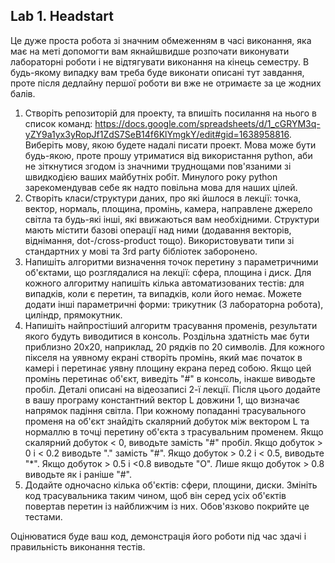 ## Lab 1. Headstart

Це дуже проста робота зі значним обмеженням в часі виконання, яка має на меті допомогти вам якнайшвидше розпочати виконувати лабораторні роботи і не відтягувати виконання на кінець семестру. В будь-якому випадку вам треба буде виконати описані тут завдання, проте після дедлайну першої роботи ви вже не отримаєте за це жодних балів.

  1. Створіть репозиторій для проекту, та впишіть посилання на нього в список команд: https://docs.google.com/spreadsheets/d/1_cGRYM3q-yZY9a1yx3yRopJf1ZdS7SeB14f6KlYmgkY/edit#gid=1638958816. Виберіть мову, якою будете надалі писати проект. Мова може бути будь-якою, проте прошу утриматися від використання python, аби не зіткнутися згодом із значними труднощами пов'язаними зі швидкодією ваших майбутніх робіт. Минулого року python зарекомендував себе як надто повільна мова для наших цілей.
  2. Створіть класи/структури даних, про які йшлося в лекції: точка, вектор, нормаль, площина, промінь, камера, направлене джерело світла та будь-які інші, які ввижаються вам необхідними. Структури мають містити базові операції над ними (додавання векторів, віднімання, dot-/cross-product тощо). Використовувати типи зі стандартних у мові та 3rd party бібліотек заборонено.
  3. Напишіть алгоритми визначення точок перетину з параметричними об'єктами, що розглядалися на лекції: сфера, площина і диск. Для кожного алгоритму напишіть кілька автоматизованих тестів: для випадків, коли є перетин, та випадків, коли його немає. Можете додати інші параметричні форми: трикутник (3 лабораторна робота), циліндр, прямокутник.
  4. Напишіть найпростіший алгоритм трасування променів, результати якого будуть виводитися в консоль. Роздільна здатність має бути приблизно 20х20, наприклад, 20 рядків по 20 символів. Для кожного пікселя на уявному екрані створіть промінь, який має початок в камері і перетинає уявну площину екрана перед собою. Якщо цей промінь перетинає об'єкт, виведіть "#" в консоль, інакше виводьте пробіл. Деталі описані на відеозаписі 2-ї лекції.
     Після цього додайте в вашу програму константний вектор L довжини 1, що визначає напрямок падіння світла. При кожному попаданні трасувального променя на об'єкт знайдіть скалярний добуток між вектором L та нормаллю в точці перетину об'єкта з трасувальним променем. Якщо скалярний добуток < 0, виводьте замість "#" пробіл. Якщо добуток > 0 і < 0.2 виводьте "." замість "#". Якщо добуток > 0.2 і < 0.5, виводьте "*". Якщо добуток > 0.5 і <0.8 виводьте "O". Лише якщо добуток > 0.8 виводьте як і раніше "#".
  5. Додайте одночасно кілька об'єктів: сфери, площини, диски. Змініть код трасувальника таким чином, щоб він серед усіх об'єктів повертав перетин із найближчим із них. Обов'язково покрийте це тестами.

Оцінюватися буде ваш код, демонстрація його роботи під час здачі і правильність виконання тестів.
